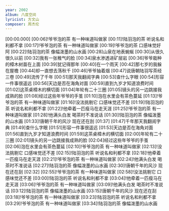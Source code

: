 ```yaml
---
year: 2002
album: 八度空间
lyricist: 方文山
composer: 周杰伦
---
```

[00:00.000]
[00:06]!爷爷泡的茶 有一种味道叫做家
[00:11]!陆羽泡的茶 听说名和利都不拿
[00:17]!爷爷泡的茶 有一种味道叫做家
[00:19]!爷爷泡的茶 口感味觉好阿
[00:22]!陆羽泡的茶 像幅泼墨的山水画
[00:28]山泉在地表蜿蜒
[00:30]从很久很久以前
[00:32]我有一张稚气的脸
[00:34]泉水渗透进矿层岩
[00:36]爷爷栽种的樟木树苗在上面
[00:39]犹记得那年
[00:40]在一个雨天
[00:42]那七岁的我躲在屋檐
[00:44]却一直想去荡秋千
[00:46]爷爷抽着烟
[00:47]说唐朝陆羽写茶经三卷
[00:49]流传了千年
[00:51]那天我翻阅字典
[00:53]查什么字眼
[00:54]形容一件事很遥远
[00:56]天边是否在海角对面
[00:59]直到九岁才知道浪费时间
[01:02]这茶桌樟木的横切面
[01:04]年轮有二十三圈
[01:05]镜头的另一边跳接我成熟的脸
[01:08]经过这些年爷爷的手茧
[01:10]泡在水里会有茶色蔓延
[01:13]!爷爷泡的茶 有一种味道叫做家
[01:16]!没法挑剔它 口感味觉还不差
[01:19]!陆羽泡的茶 听说名和利都不拿
[01:22]!他牵着一匹瘦马在走天涯
[01:25]!爷爷泡的茶 有一种味道叫做家
[01:28]!他满头白发 喝茶时不准说话
[01:30]!陆羽泡的茶 像幅泼墨的山水画
[01:33]!唐朝千年的风沙 现在还在刮
[01:37]
[01:47]千年那天我翻阅字典
[01:49]查什么字眼
[01:51]形容一件事很遥远
[01:53]天边是否在海角对面
[01:56]直到九岁才知道浪费时间
[01:59]这茶桌樟木的横切面
[02:00]年轮有二十三圈
[02:01]镜头的另一边跳接我成熟的脸
[02:04]经过这些年爷爷的手茧
[02:06]泡在水里会有茶色蔓延
[02:10]!爷爷泡的茶 有一种味道叫做家
[02:13]!没法挑剔它 口感味觉还不差
[02:15]!陆羽泡的茶 听说名和利都不拿
[02:18]!他牵着一匹瘦马在走天涯
[02:21]!爷爷泡的茶 有一种味道叫做家
[02:24]!他满头白发 喝茶时不准说话
[02:27]!陆羽泡的茶 像幅泼墨的山水画
[02:30]!唐朝千年的风沙 现在还在刮
[02:32]
[02:55]!爷爷泡的茶 有一种味道叫做家
[02:58]!没法挑剔它 口感味觉还不差
[03:00]!陆羽泡的茶 听说名和利都不拿
[03:04]!他牵着一匹瘦马在走天涯
[03:06]!爷爷泡的茶 有一种味道叫做家
[03:09]!他满头白发 喝茶时不准说话
[03:12]!陆羽泡的茶 像幅泼墨的山水画
[03:15]!唐朝千年的风沙 现在还在刮
[03:18]!爷爷泡的茶 有一种味道叫做家
[03:23]!陆羽泡的茶 听说名和利都不拿
[03:29]!爷爷泡的茶 有一种味道叫做家
[03:34]!陆羽泡的茶 像幅泼墨的山水画
